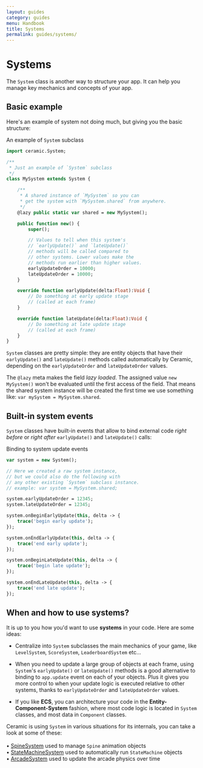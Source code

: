 ```yaml
---
layout: guides
category: guides
menu: Handbook
title: Systems
permalink: guides/systems/
---
```

# Systems

The `System` class is another way to structure your app. It can help you manage key mechanics and concepts of your app.

## Basic example

Here's an example of system not doing much, but giving you the basic structure:

<div class="codename">An example of <code>System</code> subclass</div>

```haxe
import ceramic.System;

/**
 * Just an example of `System` subclass
 */
class MySystem extends System {

    /**
     * A shared instance of `MySystem` so you can
     * get the system with `MySystem.shared` from anywhere.
     */
    @lazy public static var shared = new MySystem();

    public function new() {
        super();

        // Values to tell when this system's
        // `earlyUpdate()` and `lateUpdate()`
        // methods will be called compared to
        // other systems. Lower values make the
        // methods run earlier than higher values.
        earlyUpdateOrder = 10000;
        lateUpdateOrder = 10000;
    }

    override function earlyUpdate(delta:Float):Void {
        // Do something at early update stage
        // (called at each frame)
    }

    override function lateUpdate(delta:Float):Void {
        // Do something at late update stage
        // (called at each frame)
    }
}
```

`System` classes are pretty simple: they are entity objects that have their `earlyUpdate()` and `lateUpdate()` methods called automatically by Ceramic, depending on the `earlyUpdateOrder` and `lateUpdateOrder` values.

<p class="extra-info">The <code>@lazy</code> meta makes the field <em>lazy loaded</em>. The assigned value <code>new MySystem()</code> won't be evaluated until the first access of the field. That means the shared system instance will be created the first time we use something like: <code>var mySystem = MySystem.shared</code>.</p>

## Built-in system events

`System` classes have built-in events that allow to bind external code _right before_ or _right after_ `earlyUpdate()` and `lateUpdate()` calls:

<div class="codename">Binding to system update events</div>

```haxe
var system = new System();

// Here we created a raw system instance,
// but we could also do the following with
// any other existing `System` subclass instance.
// example: var system = MySystem.shared;

system.earlyUpdateOrder = 12345;
system.lateUpdateOrder = 12345;

system.onBeginEarlyUpdate(this, delta -> {
    trace('begin early update');
});

system.onEndEarlyUpdate(this, delta -> {
    trace('end early update');
});

system.onBeginLateUpdate(this, delta -> {
    trace('begin late update');
});

system.onEndLateUpdate(this, delta -> {
    trace('end late update');
});
```

## When and how to use systems?

It is up to you how you'd want to use **systems** in your code. Here are some ideas:

- Centralize into `System` subclasses the main mechanics of your game, like `LevelSystem`, `ScoreSystem`, `LeaderboardSystem` etc...

- When you need to update a large group of objects at each frame, using `System`'s `earlyUpdate()` or `lateUpdate()` methods is a good alternative to binding to `app.update` event on each of your objects. Plus it gives you more control to when your update logic is executed relative to other systems, thanks to `earlyUpdateOrder` and `lateUpdateOrder` values.

- If you like **ECS**, you can architecture your code in the **Entity-Component-System** fashion, where most code logic is located in `System` classes, and most data in `Component` classes.

<p class="extra-info">
Ceramic is using <code>System</code> in various situations for its internals, you can take a look at some of these:
<br /><br />
• <a href="https://github.com/ceramic-engine/ceramic/blob/master/plugins/spine/runtime/src/ceramic/SpineSystem.hx">SpineSystem</a> used to manage <code>Spine</code> animation objects
<br />
• <a href="https://github.com/ceramic-engine/ceramic/blob/master/runtime/src/ceramic/StateMachineSystem.hx">StateMachineSystem</a> used to automatically run <code>StateMachine</code> objects
<br />
• <a href="https://github.com/ceramic-engine/ceramic/blob/master/plugins/arcade/runtime/src/ceramic/ArcadeSystem.hx">ArcadeSystem</a> used to update the arcade physics over time
</p>
